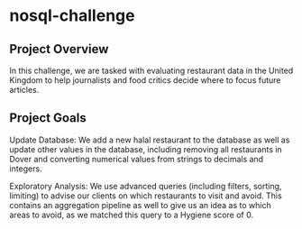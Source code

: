 # nosql-challenge

## Project Overview

In this challenge, we are tasked with evaluating restaurant data in the United Kingdom to help journalists and food critics decide where to focus future articles.

## Project Goals

Update Database: We add a new halal restaurant to the database as well as update other values in the database, including removing all restaurants in Dover and converting numerical values from strings to decimals and integers.

Exploratory Analysis: We use advanced queries (including filters, sorting, limiting) to advise our clients on which restaurants to visit and avoid.  This contains an aggregation pipeline as well to give us an idea as to which areas to avoid, as we matched this query to a Hygiene score of 0.
